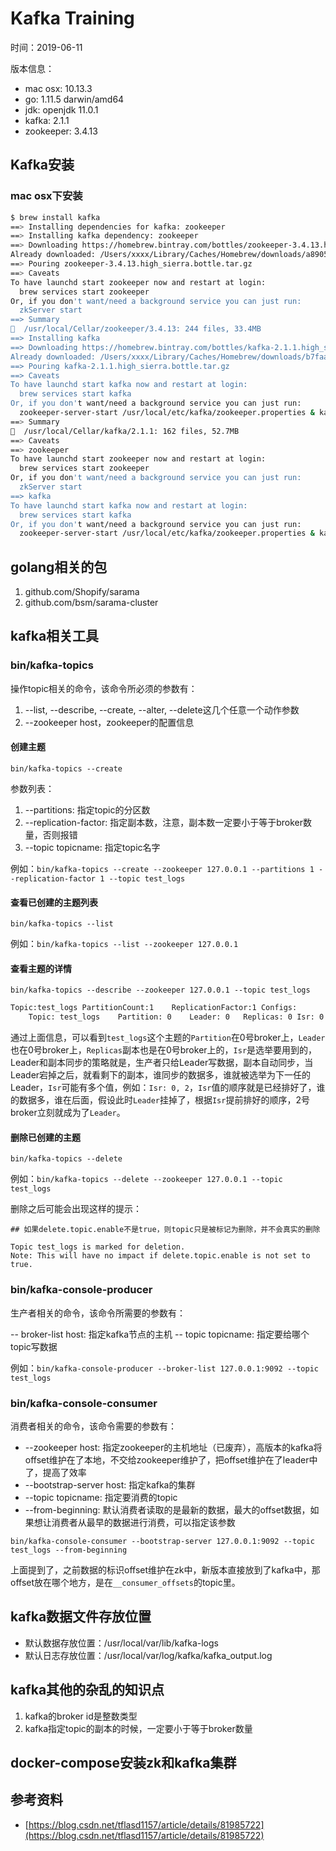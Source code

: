 # Kafka Training

时间：2019-06-11

版本信息：
- mac osx: 10.13.3
- go: 1.11.5 darwin/amd64
- jdk: openjdk 11.0.1
- kafka: 2.1.1
- zookeeper: 3.4.13

## Kafka安装

### mac osx下安装

```bash
$ brew install kafka
==> Installing dependencies for kafka: zookeeper
==> Installing kafka dependency: zookeeper
==> Downloading https://homebrew.bintray.com/bottles/zookeeper-3.4.13.high_sierra.bottle.tar.gz
Already downloaded: /Users/xxxx/Library/Caches/Homebrew/downloads/a890511ccb1774e42433d4bbe67e8505b40e29d792a55faa8f40e172c0a4d8f7--zookeeper-3.4.13.high_sierra.bottle.tar.gz
==> Pouring zookeeper-3.4.13.high_sierra.bottle.tar.gz
==> Caveats
To have launchd start zookeeper now and restart at login:
  brew services start zookeeper
Or, if you don't want/need a background service you can just run:
  zkServer start
==> Summary
🍺  /usr/local/Cellar/zookeeper/3.4.13: 244 files, 33.4MB
==> Installing kafka
==> Downloading https://homebrew.bintray.com/bottles/kafka-2.1.1.high_sierra.bottle.tar.gz
Already downloaded: /Users/xxxx/Library/Caches/Homebrew/downloads/b7faa699991c953d8f5cc421ddc7336b3bc25a4374dc0c73530985f24616df22--kafka-2.1.1.high_sierra.bottle.tar.gz
==> Pouring kafka-2.1.1.high_sierra.bottle.tar.gz
==> Caveats
To have launchd start kafka now and restart at login:
  brew services start kafka
Or, if you don't want/need a background service you can just run:
  zookeeper-server-start /usr/local/etc/kafka/zookeeper.properties & kafka-server-start /usr/local/etc/kafka/server.properties
==> Summary
🍺  /usr/local/Cellar/kafka/2.1.1: 162 files, 52.7MB
==> Caveats
==> zookeeper
To have launchd start zookeeper now and restart at login:
  brew services start zookeeper
Or, if you don't want/need a background service you can just run:
  zkServer start
==> kafka
To have launchd start kafka now and restart at login:
  brew services start kafka
Or, if you don't want/need a background service you can just run:
  zookeeper-server-start /usr/local/etc/kafka/zookeeper.properties & kafka-server-start /usr/local/etc/kafka/server.properties
```

## golang相关的包

1. github.com/Shopify/sarama
2. github.com/bsm/sarama-cluster

## kafka相关工具

### bin/kafka-topics

操作topic相关的命令，该命令所必须的参数有：

1. --list, --describe, --create, --alter, --delete这几个任意一个动作参数
2. --zookeeper host，zookeeper的配置信息

#### 创建主题

`bin/kafka-topics --create`

参数列表：

1. --partitions: 指定topic的分区数
2. --replication-factor: 指定副本数，注意，副本数一定要小于等于broker数量，否则报错
3. --topic topicname: 指定topic名字

例如：`bin/kafka-topics --create --zookeeper 127.0.0.1 --partitions 1 --replication-factor 1 --topic test_logs`

#### 查看已创建的主题列表

`bin/kafka-topics --list`

例如：`bin/kafka-topics --list --zookeeper 127.0.0.1`

#### 查看主题的详情

`bin/kafka-topics --describe --zookeeper 127.0.0.1 --topic test_logs`

```bash
Topic:test_logs	PartitionCount:1	ReplicationFactor:1	Configs:
	Topic: test_logs	Partition: 0	Leader: 0	Replicas: 0	Isr: 0
```

通过上面信息，可以看到`test_logs`这个主题的`Partition`在0号broker上，`Leader`也在0号broker上，`Replicas`副本也是在0号broker上的，`Isr`是选举要用到的，Leader和副本同步的策略就是，生产者只给Leader写数据，副本自动同步，当Leader宕掉之后，就看剩下的副本，谁同步的数据多，谁就被选举为下一任的Leader，`Isr`可能有多个值，例如：`Isr: 0, 2`，`Isr`值的顺序就是已经排好了，谁的数据多，谁在后面，假设此时`Leader`挂掉了，根据`Isr`提前排好的顺序，2号broker立刻就成为了`Leader`。

#### 删除已创建的主题

`bin/kafka-topics --delete`

例如：`bin/kafka-topics --delete --zookeeper 127.0.0.1 --topic test_logs`

删除之后可能会出现这样的提示：

```
## 如果delete.topic.enable不是true，则topic只是被标记为删除，并不会真实的删除 

Topic test_logs is marked for deletion.
Note: This will have no impact if delete.topic.enable is not set to true.
```

### bin/kafka-console-producer

生产者相关的命令，该命令所需要的参数有：

-- broker-list host: 指定kafka节点的主机
-- topic topicname: 指定要给哪个topic写数据

例如：`bin/kafka-console-producer --broker-list 127.0.0.1:9092 --topic test_logs`

### bin/kafka-console-consumer

消费者相关的命令，该命令需要的参数有：

- --zookeeper host: 指定zookeeper的主机地址（已废弃），高版本的kafka将offset维护在了本地，不交给zookeeper维护了，把offset维护在了leader中了，提高了效率
- --bootstrap-server host: 指定kafka的集群 
- --topic topicname: 指定要消费的topic
- --from-beginning: 默认消费者读取的是最新的数据，最大的offset数据，如果想让消费者从最早的数据进行消费，可以指定该参数

`bin/kafka-console-consumer --bootstrap-server 127.0.0.1:9092 --topic test_logs --from-beginning`

上面提到了，之前数据的标识offset维护在zk中，新版本直接放到了kafka中，那offset放在哪个地方，是在`__consumer_offsets`的topic里。

## kafka数据文件存放位置

- 默认数据存放位置：/usr/local/var/lib/kafka-logs
- 默认日志存放位置：/usr/local/var/log/kafka/kafka_output.log

## kafka其他的杂乱的知识点

1. kafka的broker id是整数类型
2. kafka指定topic的副本的时候，一定要小于等于broker数量

## docker-compose安装zk和kafka集群

## 参考资料

- [https://blog.csdn.net/tflasd1157/article/details/81985722](https://blog.csdn.net/tflasd1157/article/details/81985722)
